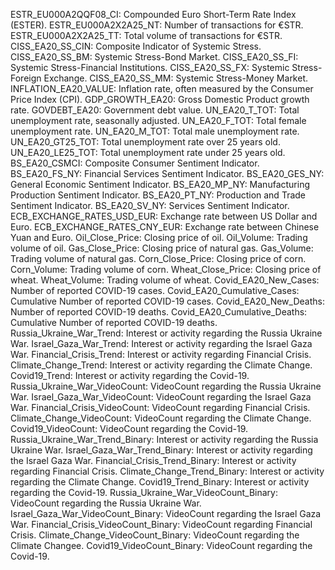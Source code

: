 ESTR_EU000A2QQF08_CI: Compounded Euro Short-Term Rate Index (ESTER).
ESTR_EU000A2X2A25_NT: Number of transactions for €STR.
ESTR_EU000A2X2A25_TT: Total volume of transactions for €STR.
CISS_EA20_SS_CIN: Composite Indicator of Systemic Stress.
CISS_EA20_SS_BM: Systemic Stress-Bond Market. 
CISS_EA20_SS_FI: Systemic Stress-Financial Institutions.
CISS_EA20_SS_FX: Systemic Stress-Foreign Exchange.
CISS_EA20_SS_MM: Systemic Stress-Money Market.
INFLATION_EA20_VALUE: Inflation rate, often measured by the Consumer Price Index (CPI).
GDP_GROWTH_EA20: Gross Domestic Product growth rate.
GOVDEBT_EA20: Government debt value.
UN_EA20_T_TOT: Total unemployment rate, seasonally adjusted.
UN_EA20_F_TOT: Total female unemployment rate.
UN_EA20_M_TOT: Total male unemployment rate.
UN_EA20_GT25_TOT: Total unemployment rate over 25 years old.
UN_EA20_LE25_TOT: Total unemployment rate under 25 years old.
BS_EA20_CSMCI: Composite Consumer Sentiment Indicator.
BS_EA20_FS_NY: Financial Services Sentiment Indicator.
BS_EA20_GES_NY: General Economic Sentiment Indicator.
BS_EA20_MP_NY: Manufacturing Production Sentiment Indicator.
BS_EA20_PT_NY: Production and Trade Sentiment Indicator.
BS_EA20_SV_NY: Services Sentiment Indicator.
ECB_EXCHANGE_RATES_USD_EUR: Exchange rate between US Dollar and Euro.
ECB_EXCHANGE_RATES_CNY_EUR: Exchange rate between Chinese Yuan and Euro.
Oil_Close_Price: Closing price of oil.
Oil_Volume: Trading volume of oil.
Gas_Close_Price: Closing price of natural gas.
Gas_Volume: Trading volume of natural gas.
Corn_Close_Price: Closing price of corn.
Corn_Volume: Trading volume of corn.
Wheat_Close_Price: Closing price of wheat.
Wheat_Volume: Trading volume of wheat.
Covid_EA20_New_Cases: Number of reported COVID-19 cases.
Covid_EA20_Cumulative_Cases: Cumulative Number of reported COVID-19 cases. 
Covid_EA20_New_Deaths: Number of reported COVID-19 deaths.
Covid_EA20_Cumulative_Deaths: Cumulative Number of reported COVID-19 deaths.
Russia_Ukraine_War_Trend: Interest or activity regarding the Russia Ukraine War. 
Israel_Gaza_War_Trend: Interest or activity regarding the Israel Gaza War.
Financial_Crisis_Trend: Interest or activity regarding Financial Crisis.
Climate_Change_Trend: Interest or activity regarding the Climate Change.
Covid19_Trend: Interest or activity regarding the Covid-19.
Russia_Ukraine_War_VideoCount: VideoCount regarding the Russia Ukraine War.
Israel_Gaza_War_VideoCount: VideoCount regarding the Israel Gaza War.
Financial_Crisis_VideoCount: VideoCount regarding Financial Crisis.
Climate_Change_VideoCount: VideoCount regarding the Climate Change.
Covid19_VideoCount: VideoCount regarding the Covid-19.
Russia_Ukraine_War_Trend_Binary: Interest or activity regarding the Russia Ukraine War. 
Israel_Gaza_War_Trend_Binary: Interest or activity regarding the Israel Gaza War.
Financial_Crisis_Trend_Binary: Interest or activity regarding Financial Crisis.
Climate_Change_Trend_Binary: Interest or activity regarding the Climate Change.
Covid19_Trend_Binary: Interest or activity regarding the Covid-19.
Russia_Ukraine_War_VideoCount_Binary: VideoCount regarding the Russia Ukraine War.
Israel_Gaza_War_VideoCount_Binary: VideoCount regarding the Israel Gaza War.
Financial_Crisis_VideoCount_Binary: VideoCount regarding Financial Crisis.
Climate_Change_VideoCount_Binary: VideoCount regarding the Climate Changee.
Covid19_VideoCount_Binary: VideoCount regarding the Covid-19.